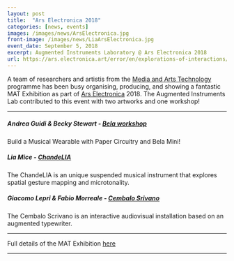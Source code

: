 ```yaml
---
layout: post
title:  "Ars Electronica 2018"
categories: [news, events]
images: /images/news/ArsElectronica.jpg
front-image: /images/news/LiaArsElectronica.jpg
event_date: September 5, 2018
excerpt: Augmented Instruments Laboratory @ Ars Electronica 2018
url: https://ars.electronica.art/error/en/explorations-of-interactions/
---
```


A team of researchers and artistis from the [Media and Arts Technology](http://www.mat.qmul.ac.uk/) programme has been busy organising, producing, and showing a fantastic MAT Exhibition as part of [Ars Electronica](https://ars.electronica.art/news/) 2018. The Augmented Instruments Lab contributed to this event with two artworks and one workshop!  

---------------------

##### Andrea Guidi & Becky Stewart - [Bela workshop](https://ars.electronica.art/error/en/musical-wearable/)

Build a Musical Wearable with Paper Circuitry and Bela Mini!

##### Lia Mice - [ChandeLIA](https://www.liamice.com/chandelia)

The ChandeLIA is an unique suspended musical instrument that explores spatial gesture mapping and microtonality.

##### Giacomo Lepri & Fabio Morreale - [Cembalo Srivano](http://www.giacomolepri.com/cs1)

The Cembalo Scrivano is an interactive audiovisual installation based on an augmented typewriter.

---------------------

Full details of the MAT Exhibition [here](https://ars.electronica.art/error/en/explorations-of-interactions/)

---------------------
